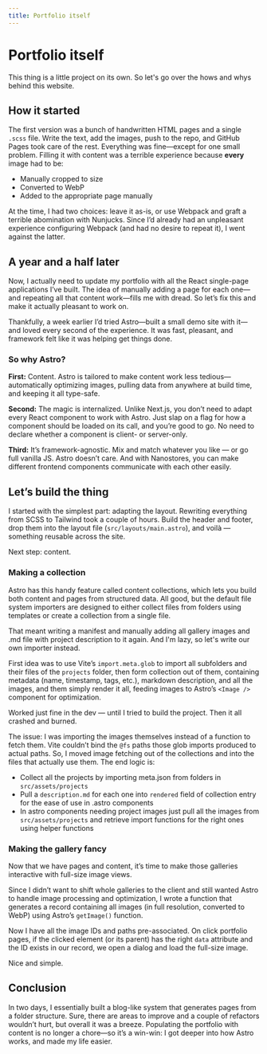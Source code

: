 ```yaml
---
title: Portfolio itself
---
```


# Portfolio itself

This thing is a little project on its own. So let's go over the hows and whys behind this website.

## How it started

The first version was a bunch of handwritten HTML pages and a single `.scss` file. Write the text, add the images, push to the repo, and GitHub Pages took care of the rest. Everything was fine—except for one small problem. Filling it with content was a terrible experience because **every** image had to be:

- Manually cropped to size
- Converted to WebP
- Added to the appropriate page manually

At the time, I had two choices: leave it as-is, or use Webpack and graft a terrible abomination with Nunjucks. Since I’d already had an unpleasant experience configuring Webpack (and had no desire to repeat it), I went against the latter.

## A year and a half later

Now, I actually need to update my portfolio with all the React single-page applications I’ve built. The idea of manually adding a page for each one—and repeating all that content work—fills me with dread. So let’s fix this and make it actually pleasant to work on.

Thankfully, a week earlier I’d tried Astro—built a small demo site with it—and loved every second of the experience. It was fast, pleasant, and framework felt like it was helping get things done.

### So why Astro?

**First:** Content. Astro is tailored to make content work less tedious—automatically optimizing images, pulling data from anywhere at build time, and keeping it all type-safe.

**Second:** The magic is internalized. Unlike Next.js, you don’t need to adapt every React component to work with Astro. Just slap on a flag for how a component should be loaded on its call, and you’re good to go. No need to declare whether a component is client- or server-only.

**Third:** It’s framework-agnostic. Mix and match whatever you like — or go full vanilla JS. Astro doesn’t care. And with Nanostores, you can make different frontend components communicate with each other easily.

## Let’s build the thing

I started with the simplest part: adapting the layout. Rewriting everything from SCSS to Tailwind took a couple of hours. Build the header and footer, drop them into the layout file (`src/layouts/main.astro`), and voilà — something reusable across the site.

Next step: content.

### Making a collection

Astro has this handy feature called content collections, which lets you build both content and pages from structured data. All good, but the default file system importers are designed to either collect files from folders using templates or create a collection from a single file.

That meant writing a manifest and manually adding all gallery images and .md file with project description to it again. And I'm lazy, so let's write our own importer instead.

First idea was to use Vite’s `import.meta.glob` to import all subfolders and their files of the `projects` folder, then form collection out of them, containing metadata (name, timestamp, tags, etc.), markdown description, and all the images, and them simply render it all, feeding images to Astro’s `<Image />` component for optimization.

Worked just fine in the dev — until I tried to build the project. Then it all crashed and burned.

The issue: I was importing the images themselves instead of a function to fetch them. Vite couldn’t bind the `@fs` paths those glob imports produced to actual paths. So, I moved image fetching out of the collections and into the files that actually use them. The end logic is:

- Collect all the projects by importing meta.json from folders in `src/assets/projects`
- Pull a `description.md` for each one into `rendered` field of collection entry for the ease of use in .astro components
- In astro components needing project images just pull all the images from `src/assets/projects` and retrieve import functions for the right ones using helper functions

### Making the gallery fancy

Now that we have pages and content, it’s time to make those galleries interactive with full-size image views.

Since I didn’t want to shift whole galleries to the client and still wanted Astro to handle image processing and optimization, I wrote a function that generates a record containing all images (in full resolution, converted to WebP) using Astro’s `getImage()` function.

Now I have all the image IDs and paths pre-associated. On click portfolio pages, if the clicked element (or its parent) has the right `data` attribute and the ID exists in our record, we open a dialog and load the full-size image.

Nice and simple.

## Conclusion

In two days, I essentially built a blog-like system that generates pages from a folder structure. Sure, there are areas to improve and a couple of refactors wouldn’t hurt, but overall it was a breeze. Populating the portfolio with content is no longer a chore—so it’s a win-win: I got deeper into how Astro works, and made my life easier.
